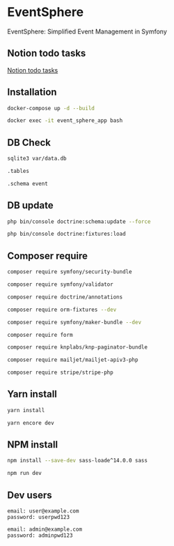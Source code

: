 # EventSphere
EventSphere: Simplified Event Management in Symfony

## Notion todo tasks
[Notion todo tasks](https://www.notion.so/EventSphere-symfony-project-510f6a189f48422fbd4379a07b8b9e0c?pvs=4)

## Installation
```bash
docker-compose up -d --build
```
```bash
docker exec -it event_sphere_app bash
```

## DB Check
```bash
sqlite3 var/data.db
```
```bash
.tables
```
```bash
.schema event
```

## DB update
```bash
php bin/console doctrine:schema:update --force
```
```bash
php bin/console doctrine:fixtures:load
```

## Composer require
```bash
composer require symfony/security-bundle
```
```bash
composer require symfony/validator
```
```bash
composer require doctrine/annotations
```
```bash
composer require orm-fixtures --dev 
```
```bash
composer require symfony/maker-bundle --dev
```
```bash
composer require form
```
```bash
composer require knplabs/knp-paginator-bundle
```
```bash
composer require mailjet/mailjet-apiv3-php
```
```bash
composer require stripe/stripe-php
```

## Yarn install
```bash
yarn install
```
```bash
yarn encore dev
```

## NPM install
```bash
npm install --save-dev sass-loade^14.0.0 sass
```
```bash
npm run dev
```

## Dev users
```text
email: user@example.com
password: userpwd123
```
```text
email: admin@example.com
password: adminpwd123
```